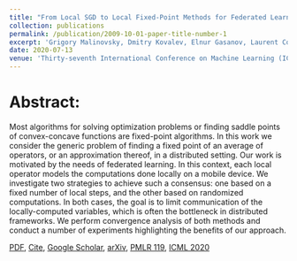 ```yaml
---
title: "From Local SGD to Local Fixed-Point Methods for Federated Learning"
collection: publications
permalink: /publication/2009-10-01-paper-title-number-1
excerpt: 'Grigory Malinovsky, Dmitry Kovalev, Elnur Gasanov, Laurent Condat, Peter Richtárik'
date: 2020-07-13
venue: 'Thirty-seventh International Conference on Machine Learning (ICML 2020)'
---
```

Abstract:
======
Most algorithms for solving optimization problems or finding saddle points of convex-concave functions are fixed-point algorithms. In this work we consider the generic problem of finding a fixed point of an average of operators, or an approximation thereof, in a distributed setting. Our work is motivated by the needs of federated learning. In this context, each local operator models the computations done locally on a mobile device. We investigate two strategies to achieve such a consensus: one based on a fixed number of local steps, and the other based on randomized computations. In both cases, the goal is to limit communication of the locally-computed variables, which is often the bottleneck in distributed frameworks. We perform convergence analysis of both methods and conduct a number of experiments highlighting the benefits of our approach.

[PDF](https://arxiv.org/pdf/2004.01442.pdf), [Cite](https://scholar.googleusercontent.com/scholar.bib?q=info:PWDNmqH2cJ8J:scholar.google.com/&output=citation&scisdr=CgXs1Zy1EKfp3RDjRo4:AAGBfm0AAAAAX-rmXo4TbJTa8Sfkh6FuJv5Of0JLZ5fe&scisig=AAGBfm0AAAAAX-rmXkYEn1cNtDIdNQ4_hSoBmtqJJofo&scisf=4&ct=citation&cd=-1&hl=ru&scfhb=1), [Google Scholar](https://scholar.google.com/citations?hl=ru&user=4w2W9KQAAAAJ#d=gs_md_cita-d&u=%2Fcitations%3Fview_op%3Dview_citation%26hl%3Dru%26user%3D4w2W9KQAAAAJ%26citation_for_view%3D4w2W9KQAAAAJ%3Au5HHmVD_uO8C%26tzom%3D-180), [arXiv](https://arxiv.org/abs/2004.01442), [PMLR 119](http://proceedings.mlr.press/v119/malinovskiy20a.html), [ICML 2020](https://icml.cc/virtual/2020/poster/6590) 
